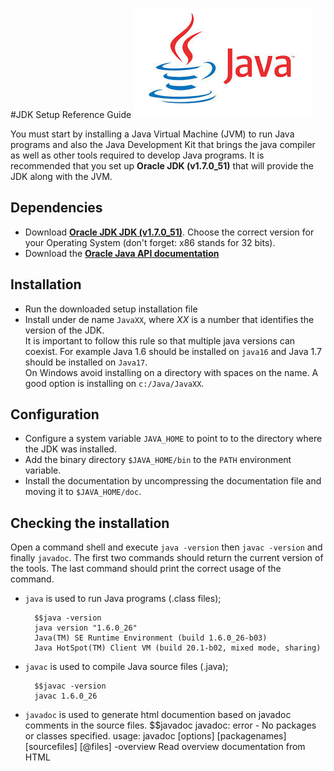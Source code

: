 #JDK Setup Reference Guide
![](images/java.jpg) 

You must start by installing a Java Virtual Machine (JVM) to run Java programs and also the Java Development Kit that brings the java compiler as well as other tools required to develop Java programs. It is recommended that you set up **Oracle JDK (v1.7.0_51)** that will provide  the JDK along with the JVM.

## Dependencies

* Download [**Oracle JDK JDK (v1.7.0_51)**](http://www.oracle.com/technetwork/java/javase/downloads/jdk7-downloads-1880260.html). Choose the correct version for your Operating System (don't forget: x86 stands for 32 bits).
* Download the [**Oracle Java API documentation**](http://www.oracle.com/technetwork/java/javase/documentation/java-se-7-doc-download-435117.html)

## Installation
* Run the downloaded setup installation file
* Install under de name `JavaXX`, where *XX* is a number that identifies the version of the JDK.  
It is important to follow this rule so that multiple java versions can coexist. For example Java 1.6 should be installed on `java16` and Java 1.7 should be installed on `Java17`.  
On Windows avoid installing on a directory with spaces on the name. A good option is installing on `c:/Java/JavaXX`.

## Configuration
* Configure a system variable `JAVA_HOME` to point to to the directory where the JDK was installed.
* Add the binary directory `$JAVA_HOME/bin` to the `PATH` environment variable.
* Install the documentation by uncompressing the documentation file and moving it to `$JAVA_HOME/doc`.

## Checking the installation
Open a command shell and execute `java -version` then `javac -version` and finally `javadoc`. The first two commands should return the current version of the tools. The last command should print the correct usage of the command.

* `java` is used to run Java programs (.class files);

		$$java -version
		java version "1.6.0_26"
		Java(TM) SE Runtime Environment (build 1.6.0_26-b03)
		Java HotSpot(TM) Client VM (build 20.1-b02, mixed mode, sharing)

* `javac` is used to compile Java source files (.java);
	
		$$javac -version
		javac 1.6.0_26
	
* `javadoc` is used to generate html documention based on javadoc comments in the source files.
		$$javadoc
		javadoc: error - No packages or classes specified.
		usage: javadoc [options] [packagenames] [sourcefiles] [@files]
		-overview <file>          Read overview documentation from HTML 